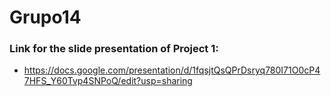 # Grupo14
### Link for the slide presentation of Project 1:
- https://docs.google.com/presentation/d/1fqsjtQsQPrDsryq780I71O0cP47HFS_Y60Tvp4SNPoQ/edit?usp=sharing
